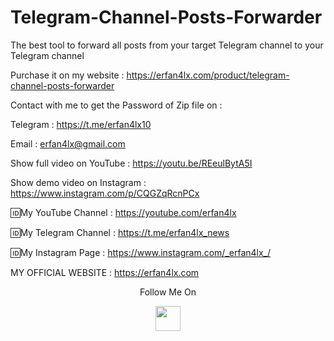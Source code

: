 # Telegram-Channel-Posts-Forwarder
The best tool to forward all posts from your target Telegram channel to your Telegram channel

Purchase it on my website : https://erfan4lx.com/product/telegram-channel-posts-forwarder

Contact with me to get the Password of Zip file on :

 Telegram : https://t.me/erfan4lx10
  
 Email : erfan4lx@gmail.com
  
 Show full video on YouTube : https://youtu.be/REeulBytA5I

Show demo video on Instagram : https://www.instagram.com/p/CQGZqRcnPCx

🆔My YouTube Channel : https://youtube.com/erfan4lx

🆔My Telegram Channel : https://t.me/erfan4lx_news

🆔My Instagram Page : https://www.instagram.com/_erfan4lx_/

 MY OFFICIAL WEBSITE : https://erfan4lx.com

<p align="center">
  Follow Me On
</p>
<p align="center">
  <a href="https://www.youtube.com/c/erfan4lx?sub_confirmation=1">
    <img src="https://www.iconsdb.com/icons/preview/black/youtube-4-xxl.png" width="40" height="40">
  </a>
</p>
